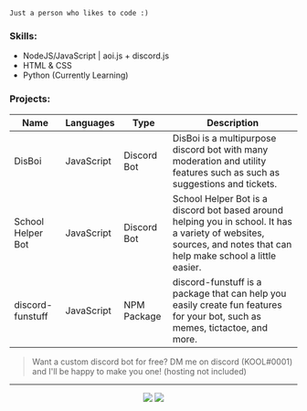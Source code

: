 ```
Just a person who likes to code :)
```

### Skills:
- NodeJS/JavaScript | aoi.js + discord.js
- HTML & CSS
- Python (Currently Learning)

### Projects:
| Name      | Languages  | Type             | Description |
| ---       | ---        | ---              | ---         |
| DisBoi    | JavaScript | Discord Bot      | DisBoi is a multipurpose discord bot with many moderation and utility features such as such as suggestions and tickets. |
| School Helper Bot | JavaScript | Discord Bot | School Helper Bot is a discord bot based around helping you in school. It has a variety of websites, sources, and notes that can help make school a little easier. |
| discord-funstuff | JavaScript | NPM Package | discord-funstuff is a package that can help you easily create fun features for your bot, such as memes, tictactoe, and more. |


> Want a custom discord bot for free? DM me on discord (KOOL#0001) and I'll be happy to make you one! (hosting not included)

_______

<div align="center">
  <img src="https://github-readme-stats.vercel.app/api?username=KOOL13&hide=prs,issues&theme=radical">
  <img src="https://github-readme-stats.vercel.app/api/top-langs/?username=KOOL13&layout=compact&theme=radical">
</div>
  <!--
**KOOL13/KOOL13** is a ✨ _special_ ✨ repository because its `README.md` (this file) appears on your GitHub profile.

Here are some ideas to get you started:

- 🔭 I’m currently working on ...
- 🌱 I’m currently learning ...
- 👯 I’m looking to collaborate on ...
- 🤔 I’m looking for help with ...
- 💬 Ask me about ...
- 📫 How to reach me: ...
- 😄 Pronouns: ...
- ⚡ Fun fact: ...
-->
